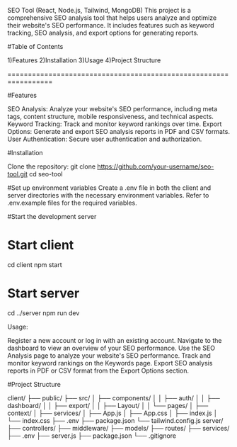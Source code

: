 SEO Tool (React, Node.js, Tailwind, MongoDB)
This project is a comprehensive SEO analysis tool that helps users analyze and optimize their website's SEO performance. It includes features such as keyword tracking, SEO analysis, and export options for generating reports.


#Table of Contents

1)Features
2)Installation
3)Usage
4)Project Structure

=================================================================

#Features

SEO Analysis: Analyze your website's SEO performance, including meta tags, content structure, mobile responsiveness, and technical aspects.
Keyword Tracking: Track and monitor keyword rankings over time.
Export Options: Generate and export SEO analysis reports in PDF and CSV formats.
User Authentication: Secure user authentication and authorization.


#Installation

Clone the repository:
git clone https://github.com/your-username/seo-tool.git
cd seo-tool


#Set up environment variables
Create a .env file in both the client and server directories with the necessary environment variables. Refer to .env.example files for the required variables.

#Start the development server

# Start client
cd client
npm start

# Start server
cd ../server
npm run dev

Usage:

Register a new account or log in with an existing account.
Navigate to the dashboard to view an overview of your SEO performance.
Use the SEO Analysis page to analyze your website's SEO performance.
Track and monitor keyword rankings on the Keywords page.
Export SEO analysis reports in PDF or CSV format from the Export Options section.


#Project Structure

client/
  ├── public/
  ├── src/
  │   ├── components/
  │   │   ├── auth/
  │   │   ├── dashboard/
  │   │   ├── export/
  │   │   ├── Layout/
  │   │   └── pages/
  │   ├── context/
  │   ├── services/
  │   ├── App.js
  │   ├── App.css
  │   ├── index.js
  │   └── index.css
  ├── .env
  ├── package.json
  └── tailwind.config.js
server/
  ├── controllers/
  ├── middleware/
  ├── models/
  ├── routes/
  ├── services/
  ├── .env
  ├── server.js
  ├── package.json
  └── .gitignore
